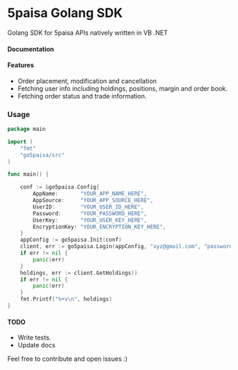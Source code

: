 # 5paisa Golang SDK

Golang SDK for 5paisa APIs natively written in VB .NET

#### Documentation


#### Features

-   Order placement, modification and cancellation
-   Fetching user info including holdings, positions, margin and order book.
-   Fetching order status and trade information.

### Usage

```go
package main

import (
	"fmt"
	"go5paisa/src"
)

func main() {

	conf := &go5paisa.Config{
		AppName:       "YOUR_APP_NAME_HERE",
		AppSource:     "YOUR_APP_SOURCE_HERE",
		UserID:        "YOUR_USER_ID_HERE",
		Password:      "YOUR_PASSWORD_HERE",
		UserKey:       "YOUR_USER_KEY_HERE",
		EncryptionKey: "YOUR_ENCRYPTION_KEY_HERE",
	}
	appConfig := go5paisa.Init(conf)
	client, err := go5paisa.Login(appConfig, "xyz@gmail.com", "password", "YYYYMMDD")
	if err != nil {
		panic(err)
	}
	holdings, err := client.GetHoldings()
	if err != nil {
		panic(err)
	}
	fmt.Printf("%+v\n", holdings)
}


```


#### TODO
 - Write tests.
 - Update docs

Feel free to contribute and open issues :)